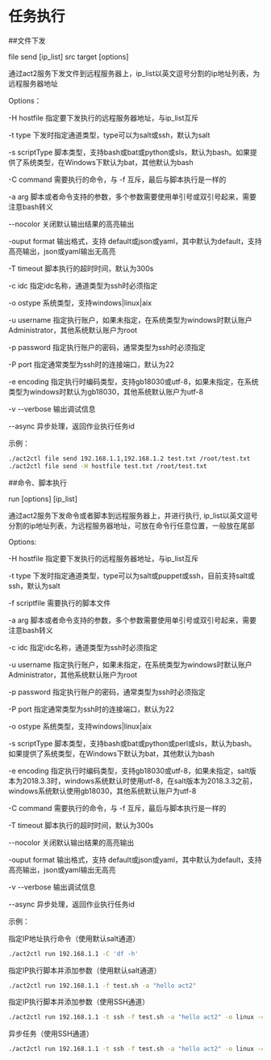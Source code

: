 # 任务执行

##文件下发

file send [ip_list] src target [options]

通过act2服务下发文件到远程服务器上，ip_list以英文逗号分割的ip地址列表，为远程服务器地址

 

Options：

-H hostfile    指定要下发执行的远程服务器地址，与ip_list互斥

-t type    下发时指定通道类型，type可以为salt或ssh，默认为salt

-s scriptType    脚本类型，支持bash或bat或python或sls，默认为bash。如果提供了系统类型，在Windows下默认为bat，其他默认为bash

-C command    需要执行的命令，与 -f 互斥，最后与脚本执行是一样的

-a arg    脚本或者命令支持的参数，多个参数需要使用单引号或双引号起来，需要注意bash转义

--nocolor    关闭默认输出结果的高亮输出

-ouput format    输出格式，支持 default或json或yaml，其中默认为default，支持高亮输出，json或yaml输出无高亮

-T timeout    脚本执行的超时时间，默认为300s

-c idc    指定idc名称，通道类型为ssh时必须指定

-o ostype    系统类型，支持windows|linux|aix

-u username    指定执行账户，如果未指定，在系统类型为windows时默认账户Administrator，其他系统默认账户为root

-p password    指定执行账户的密码，通常类型为ssh时必须指定

-P port    指定通常类型为ssh时的连接端口，默认为22

-e encoding    指定执行时编码类型，支持gb18030或utf-8，如果未指定，在系统类型为windows时默认为gb18030，其他系统默认账户为utf-8

-v --verbose    输出调试信息

--async    异步处理，返回作业执行任务id

 

示例：

```bash
./act2ctl file send 192.168.1.1,192.168.1.2 test.txt /root/test.txt
./act2ctl file send -H hostfile test.txt /root/test.txt
```



##命令、脚本执行

run [options] [ip_list]

通过act2服务下发命令或者脚本到远程服务器上，并进行执行, ip_list以英文逗号分割的ip地址列表，为远程服务器地址，可放在命令行任意位置，一般放在尾部

 

Options:

-H hostfile    指定要下发执行的远程服务器地址，与ip_list互斥

-t type    下发时指定通道类型，type可以为salt或puppet或ssh，目前支持salt或ssh，默认为salt

-f scriptfile    需要执行的脚本文件

-a arg    脚本或者命令支持的参数，多个参数需要使用单引号或双引号起来，需要注意bash转义

-c idc    指定idc名称，通道类型为ssh时必须指定

-u username    指定执行账户，如果未指定，在系统类型为windows时默认账户Administrator，其他系统默认账户为root

-p password    指定执行账户的密码，通常类型为ssh时必须指定

-P port    指定通常类型为ssh时的连接端口，默认为22

-o ostype    系统类型，支持windows|linux|aix

-s scriptType    脚本类型，支持bash或bat或python或perl或sls，默认为bash。如果提供了系统类型，在Windows下默认为bat，其他默认为bash

-e encoding    指定执行时编码类型，支持gb18030或utf-8，如果未指定，salt版本为2018.3.3时，windows系统默认时使用utf-8，在salt版本为2018.3.3之前，windows系统默认使用gb18030，其他系统默认账户为utf-8

-C command    需要执行的命令，与 -f 互斥，最后与脚本执行是一样的

-T timeout    脚本执行的超时时间，默认为300s

--nocolor    关闭默认输出结果的高亮输出

-ouput format    输出格式，支持 default或json或yaml，其中默认为default，支持高亮输出，json或yaml输出无高亮

-v  --verbose    输出调试信息

--async    异步处理，返回作业执行任务id

 

示例：

指定IP地址执行命令（使用默认salt通道）

```bash
./act2ctl run 192.168.1.1 -C 'df -h'
```

指定IP执行脚本并添加参数（使用默认salt通道）

```bash
./act2ctl run 192.168.1.1 -f test.sh -a "hello act2"
```

指定IP执行脚本并添加参数（使用SSH通道）

```bash
./act2ctl run 192.168.1.1 -t ssh -f test.sh -a "hello act2" -o linux -c hangzhou
```

异步任务（使用SSH通道）

 ```bash
./act2ctl run 192.168.1.1 -t ssh -f test.sh -a "hello act2" -o linux -c hangzhou --async
 ```

